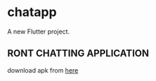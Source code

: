 # chatapp

A new Flutter project.

## RONT CHATTING APPLICATION

download apk from [here](rontnees.apk)
